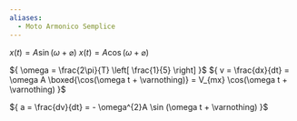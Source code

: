 ```yaml
---
aliases:
  - Moto Armonico Semplice
---
```

${ x(t) = A\sin(\omega + \varnothing) }$
${ x(t) = A\cos(\omega + \varnothing) }$

${ \omega = \frac{2\pi}{T} \left[ \frac{1}{5} \right] }$
${ v = \frac{dx}{dt} = \omega A \boxed{\cos(\omega t + \varnothing)} = V_{mx} \cos(\omega t + \varnothing) }$

${ a = \frac{dv}{dt} = - \omega^{2}A \sin (\omega t + \varnothing) }$
